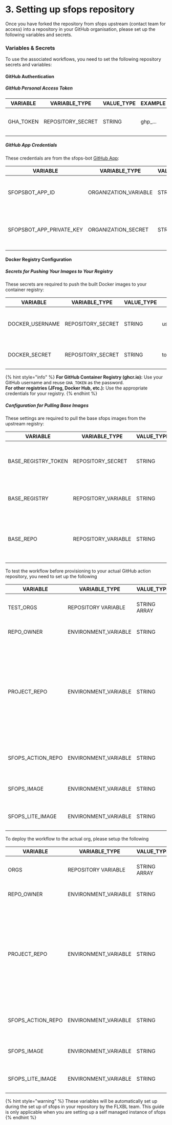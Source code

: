 # 3. Setting up sfops repository

Once you have forked the repository from sfops upstream (contact team for access) into a repository in your GitHub organisation, please set up the following variables and secrets.

### Variables & Secrets

To use the associated workflows, you need to set the following repository secrets and variables:

#### GitHub Authentication

##### GitHub Personal Access Token

| VARIABLE  | VARIABLE_TYPE     | VALUE_TYPE | EXAMPLE | Comments                                                             |
|-----------|-------------------|------------|---------|----------------------------------------------------------------------|
| GHA_TOKEN | REPOSITORY_SECRET | STRING     | ghp_... | The GitHub PAT created in [Prerequisites](./README.md#prerequisites) |

##### GitHub App Credentials

These credentials are from the sfops-bot [GitHub App](./github-app.md):

| VARIABLE                 | VARIABLE_TYPE         | VALUE_TYPE | EXAMPLE           | Comments                                                             |
|--------------------------|-----------------------|------------|-------------------|----------------------------------------------------------------------|
| SFOPSBOT_APP_ID          | ORGANIZATION_VARIABLE | STRING     | 1768214           | The App ID from your GitHub App settings page                        |
| SFOPSBOT_APP_PRIVATE_KEY | ORGANIZATION_SECRET   | STRING     | -----BEGIN RSA... | The entire contents of the .pem file downloaded from your GitHub App |

#### Docker Registry Configuration

##### Secrets for Pushing Your Images to Your Registry

These secrets are required to push the built Docker images to your container registry:

| VARIABLE        | VARIABLE_TYPE     | VALUE_TYPE | EXAMPLE              | Comments                                                                    |
|-----------------|-------------------|------------|----------------------|-----------------------------------------------------------------------------|
| DOCKER_USERNAME | REPOSITORY_SECRET | STRING     | username             | Username for your Docker registry (GitHub username if using ghcr.io)        |
| DOCKER_SECRET   | REPOSITORY_SECRET | STRING     | token/password       | Authentication token/password for your Docker registry                      |

{% hint style="info" %}
**For GitHub Container Registry (ghcr.io):** Use your GitHub username and reuse `GHA_TOKEN` as the password.  
**For other registries (JFrog, Docker Hub, etc.):** Use the appropriate credentials for your registry.
{% endhint %}

##### Configuration for Pulling Base Images

These settings are required to pull the base sfops images from the upstream registry:

| VARIABLE            | VARIABLE_TYPE       | VALUE_TYPE | EXAMPLE         | Comments                                                                     |
|---------------------|---------------------|------------|-----------------|------------------------------------------------------------------------------|
| BASE_REGISTRY_TOKEN | REPOSITORY_SECRET   | STRING     | token           | Token for authenticating to the base image registry (ghcr.io)                |
| BASE_REGISTRY       | REPOSITORY_VARIABLE | STRING     | source.flxbl.io | The base registry where docker images are pulled from                        |
| BASE_REPO           | REPOSITORY_VARIABLE | STRING     | flxbl           | The base repository in the registry from where the sfp images are downloaded |

To test the workflow before provisioning to your actual GitHub action repository, you need to set up the following

| VARIABLE            | VARIABLE\_TYPE        | VALUE\_TYPE  | EXAMPLE                                    | Comments                                                                                                                                  |
|---------------------|-----------------------|--------------|--------------------------------------------|-------------------------------------------------------------------------------------------------------------------------------------------|
| TEST\_ORGS          | REPOSITORY VARIABLE   | STRING ARRAY | \['flxbl']                                 | Should be the name of the environment                                                                                                     |
| REPO\_OWNER         | ENVIRONMENT\_VARIABLE | STRING       | \<your\_org\_name>                         | Name of the github organisation                                                                                                           |
| PROJECT\_REPO       | ENVIRONMENT\_VARIABLE | STRING       | sf-test-repo                               | These variables should be created within the environment variable named in TEST\_ORGS The Project where this action would be invoked from |
| SFOPS\_ACTION\_REPO | ENVIRONMENT\_VARIABLE | STRING       | sfops-gh-actions-test                      | The repository that contains the actions                                                                                                  |
| SFOPS\_IMAGE        | ENVIRONMENT\_VARIABLE | STRING       | ghcr.io/flxbl-io/\<your\_org>:development  | The image to be used along with the tag                                                                                                   |
| SFOPS\_LITE\_IMAGE  | ENVIRONMENT\_VARIABLE | STRING       | ghcr.io/\<your-org>/sfops-lite:development | The lite image to be used along with the tag                                                                                              |

To deploy the workflow to the actual org, please setup the following

| VARIABLE            | VARIABLE\_TYPE        | VALUE\_TYPE  | EXAMPLE                                | Comments                                                                                                                                  |
|---------------------|-----------------------|--------------|----------------------------------------|-------------------------------------------------------------------------------------------------------------------------------------------|
| ORGS                | REPOSITORY VARIABLE   | STRING ARRAY | \['super-org']                         | Should be the name of the environment                                                                                                     |
| REPO\_OWNER         | ENVIRONMENT\_VARIABLE | STRING       | \<your\_org\_name>                     | Name of the github organisation                                                                                                           |
| PROJECT\_REPO       | ENVIRONMENT\_VARIABLE | STRING       | sf-core                                | These variables should be created within the environment variable named in TEST\_ORGS The Project where this action would be invoked from |
| SFOPS\_ACTION\_REPO | ENVIRONMENT\_VARIABLE | STRING       | sfops-gh-actions                       | The repository that contains the actions                                                                                                  |
| SFOPS\_IMAGE        | ENVIRONMENT\_VARIABLE | STRING       | ghcr.io/\<your\_org>/sfops:latest      | The image to be used along with the tag                                                                                                   |
| SFOPS\_LITE\_IMAGE  | ENVIRONMENT\_VARIABLE | STRING       | ghcr.io/\<your\_org>/sfops-lite:latest | The lite image to be used along with the tag                                                                                              |

{% hint style="warning" %}
These variables will be automatically set up during the set up of sfops in your repository by the FLXBL team. This guide is only applicable when you are setting up a self managed instance of sfops
{% endhint %}
